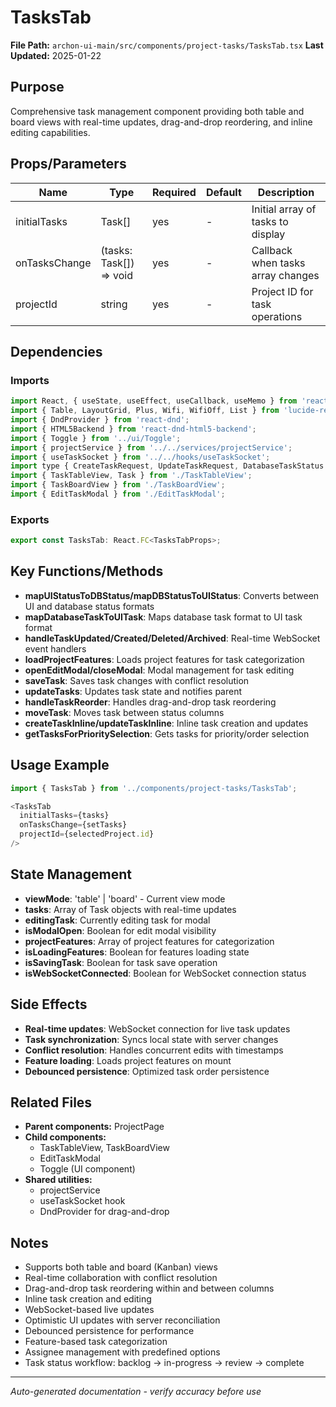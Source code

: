 # TasksTab

**File Path:** `archon-ui-main/src/components/project-tasks/TasksTab.tsx`
**Last Updated:** 2025-01-22

## Purpose
Comprehensive task management component providing both table and board views with real-time updates, drag-and-drop reordering, and inline editing capabilities.

## Props/Parameters
| Name | Type | Required | Default | Description |
|------|------|----------|---------|-------------|
| initialTasks | Task[] | yes | - | Initial array of tasks to display |
| onTasksChange | (tasks: Task[]) => void | yes | - | Callback when tasks array changes |
| projectId | string | yes | - | Project ID for task operations |

## Dependencies

### Imports
```javascript
import React, { useState, useEffect, useCallback, useMemo } from 'react';
import { Table, LayoutGrid, Plus, Wifi, WifiOff, List } from 'lucide-react';
import { DndProvider } from 'react-dnd';
import { HTML5Backend } from 'react-dnd-html5-backend';
import { Toggle } from '../ui/Toggle';
import { projectService } from '../../services/projectService';
import { useTaskSocket } from '../../hooks/useTaskSocket';
import type { CreateTaskRequest, UpdateTaskRequest, DatabaseTaskStatus } from '../../types/project';
import { TaskTableView, Task } from './TaskTableView';
import { TaskBoardView } from './TaskBoardView';
import { EditTaskModal } from './EditTaskModal';
```

### Exports
```javascript
export const TasksTab: React.FC<TasksTabProps>;
```

## Key Functions/Methods
- **mapUIStatusToDBStatus/mapDBStatusToUIStatus**: Converts between UI and database status formats
- **mapDatabaseTaskToUITask**: Maps database task format to UI task format
- **handleTaskUpdated/Created/Deleted/Archived**: Real-time WebSocket event handlers
- **loadProjectFeatures**: Loads project features for task categorization
- **openEditModal/closeModal**: Modal management for task editing
- **saveTask**: Saves task changes with conflict resolution
- **updateTasks**: Updates task state and notifies parent
- **handleTaskReorder**: Handles drag-and-drop task reordering
- **moveTask**: Moves task between status columns
- **createTaskInline/updateTaskInline**: Inline task creation and updates
- **getTasksForPrioritySelection**: Gets tasks for priority/order selection

## Usage Example
```javascript
import { TasksTab } from '../components/project-tasks/TasksTab';

<TasksTab
  initialTasks={tasks}
  onTasksChange={setTasks}
  projectId={selectedProject.id}
/>
```

## State Management
- **viewMode**: 'table' | 'board' - Current view mode
- **tasks**: Array of Task objects with real-time updates
- **editingTask**: Currently editing task for modal
- **isModalOpen**: Boolean for edit modal visibility
- **projectFeatures**: Array of project features for categorization
- **isLoadingFeatures**: Boolean for features loading state
- **isSavingTask**: Boolean for task save operation
- **isWebSocketConnected**: Boolean for WebSocket connection status

## Side Effects
- **Real-time updates**: WebSocket connection for live task updates
- **Task synchronization**: Syncs local state with server changes
- **Conflict resolution**: Handles concurrent edits with timestamps
- **Feature loading**: Loads project features on mount
- **Debounced persistence**: Optimized task order persistence

## Related Files
- **Parent components:** ProjectPage
- **Child components:** 
  - TaskTableView, TaskBoardView
  - EditTaskModal
  - Toggle (UI component)
- **Shared utilities:** 
  - projectService
  - useTaskSocket hook
  - DndProvider for drag-and-drop

## Notes
- Supports both table and board (Kanban) views
- Real-time collaboration with conflict resolution
- Drag-and-drop task reordering within and between columns
- Inline task creation and editing
- WebSocket-based live updates
- Optimistic UI updates with server reconciliation
- Debounced persistence for performance
- Feature-based task categorization
- Assignee management with predefined options
- Task status workflow: backlog → in-progress → review → complete

---
*Auto-generated documentation - verify accuracy before use*
